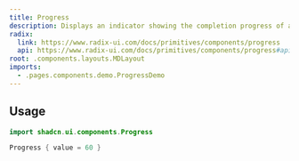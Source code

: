 ```yaml
---
title: Progress
description: Displays an indicator showing the completion progress of a task, typically displayed as a progress bar.
radix:
  link: https://www.radix-ui.com/docs/primitives/components/progress
  api: https://www.radix-ui.com/docs/primitives/components/progress#api-reference
root: .components.layouts.MDLayout
imports:
  - .pages.components.demo.ProgressDemo
---
```


<ComponentPreview component="ProgressDemo {}" file="ProgressDemo" />

## Usage

```kotlin
import shadcn.ui.components.Progress
```

```kotlin
Progress { value = 60 }
```
